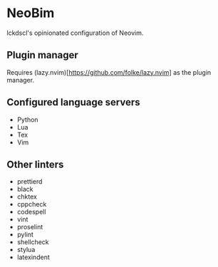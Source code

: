 # NeoBim

lckdscl's opinionated configuration of Neovim.

## Plugin manager

Requires (lazy.nvim)[https://github.com/folke/lazy.nvim] as the plugin manager.

## Configured language servers

- Python
- Lua
- Tex 
- Vim

## Other linters

- prettierd
- black
- chktex
- cppcheck
- codespell
- vint
- proselint
- pylint
- shellcheck
- stylua
- latexindent
